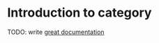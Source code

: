 # Introduction to category

TODO: write [great documentation](http://jacobian.org/writing/great-documentation/what-to-write/)
